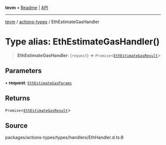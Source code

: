 **tevm** • [Readme](../../README.md) \| [API](../../modules.md)

***

[tevm](../../README.md) / [actions-types](../README.md) / EthEstimateGasHandler

# Type alias: EthEstimateGasHandler()

> **EthEstimateGasHandler**: (`request`) => `Promise`\<[`EthEstimateGasResult`](EthEstimateGasResult.md)\>

## Parameters

• **request**: [`EthEstimateGasParams`](EthEstimateGasParams.md)

## Returns

`Promise`\<[`EthEstimateGasResult`](EthEstimateGasResult.md)\>

## Source

packages/actions-types/types/handlers/EthHandler.d.ts:8

